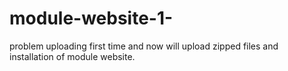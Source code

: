# module-website-1-
problem uploading first time and now will upload zipped files and installation of module website.
